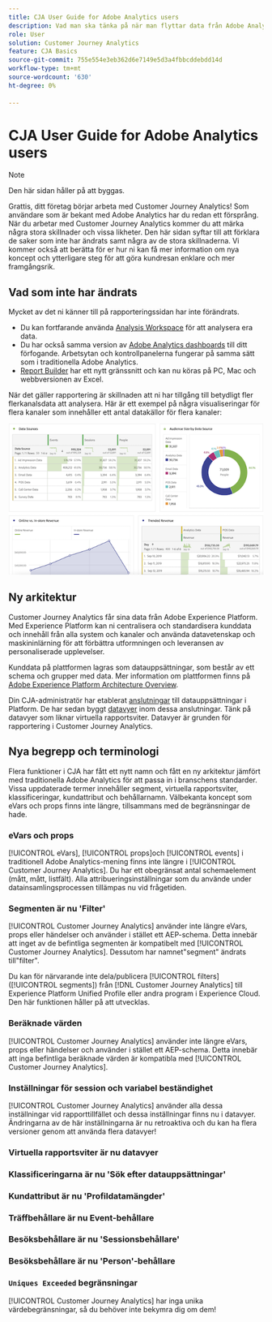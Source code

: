 ```yaml
---
title: CJA User Guide for Adobe Analytics users
description: Vad man ska tänka på när man flyttar data från Adobe Analytics till Customer Journey Analytics
role: User
solution: Customer Journey Analytics
feature: CJA Basics
source-git-commit: 755e554e3eb362d6e7149e5d3a4fbbcddebdd14d
workflow-type: tm+mt
source-wordcount: '630'
ht-degree: 0%

---
```



# CJA User Guide for Adobe Analytics users

>[!NOTE]
>
>Den här sidan håller på att byggas.

Grattis, ditt företag börjar arbeta med Customer Journey Analytics! Som användare som är bekant med Adobe Analytics har du redan ett försprång. När du arbetar med Customer Journey Analytics kommer du att märka några stora skillnader och vissa likheter. Den här sidan syftar till att förklara de saker som inte har ändrats samt några av de stora skillnaderna. Vi kommer också att berätta för er hur ni kan få mer information om nya koncept och ytterligare steg för att göra kundresan enklare och mer framgångsrik.

## Vad som inte har ändrats

Mycket av det ni känner till på rapporteringssidan har inte förändrats.

* Du kan fortfarande använda [Analysis Workspace](/help/analysis-workspace/home.md) för att analysera era data.
* Du har också samma version av [Adobe Analytics dashboards](/help/mobile-app/home.md) till ditt förfogande. Arbetsytan och kontrollpanelerna fungerar på samma sätt som i traditionella Adobe Analytics.
* [Report Builder](/help/report-builder/report-buider-overview.md) har ett nytt gränssnitt och kan nu köras på PC, Mac och webbversionen av Excel.

När det gäller rapportering är skillnaden att ni har tillgång till betydligt fler flerkanalsdata att analysera. Här är ett exempel på några visualiseringar för flera kanaler som innehåller ett antal datakällor för flera kanaler:

![visualiseringar med flera kanaler](assets/cross-channel.png)

## Ny arkitektur

Customer Journey Analytics får sina data från Adobe Experience Platform. Med Experience Platform kan ni centralisera och standardisera kunddata och innehåll från alla system och kanaler och använda datavetenskap och maskininlärning för att förbättra utformningen och leveransen av personaliserade upplevelser.

Kunddata på plattformen lagras som datauppsättningar, som består av ett schema och grupper med data. Mer information om plattformen finns på [Adobe Experience Platform Architecture Overview](https://experienceleague.adobe.com/docs/platform-learn/tutorials/intro-to-platform/basic-architecture.html?lang=en).

Din CJA-administratör har etablerat [anslutningar](/help/connections/create-connection.md) till datauppsättningar i Platform. De har sedan byggt [datavyer](/help/data-views/data-views.md) inom dessa anslutningar. Tänk på datavyer som liknar virtuella rapportsviter. Datavyer är grunden för rapportering i Customer Journey Analytics.

## Nya begrepp och terminologi

Flera funktioner i CJA har fått ett nytt namn och fått en ny arkitektur jämfört med traditionella Adobe Analytics för att passa in i branschens standarder. Vissa uppdaterade termer innehåller segment, virtuella rapportsviter, klassificeringar, kundattribut och behållarnamn. Välbekanta koncept som eVars och props finns inte längre, tillsammans med de begränsningar de hade.

### eVars och props

[!UICONTROL eVars], [!UICONTROL props]och [!UICONTROL events] i traditionell Adobe Analytics-mening finns inte längre i [!UICONTROL Customer Journey Analytics]. Du har ett obegränsat antal schemaelement (mått, mått, listfält). Alla attribueringsinställningar som du använde under datainsamlingsprocessen tillämpas nu vid frågetiden.

### Segmenten är nu &#39;Filter&#39;

[!UICONTROL Customer Journey Analytics] använder inte längre eVars, props eller händelser och använder i stället ett AEP-schema. Detta innebär att inget av de befintliga segmenten är kompatibelt med [!UICONTROL Customer Journey Analytics]. Dessutom har namnet&quot;segment&quot; ändrats till&quot;filter&quot;.

Du kan för närvarande inte dela/publicera [!UICONTROL filters] ([!UICONTROL segments]) från [!DNL Customer Journey Analytics] till Experience Platform Unified Profile eller andra program i Experience Cloud. Den här funktionen håller på att utvecklas.

### Beräknade värden

[!UICONTROL Customer Journey Analytics] använder inte längre eVars, props eller händelser och använder i stället ett AEP-schema. Detta innebär att inga befintliga beräknade värden är kompatibla med [!UICONTROL Customer Journey Analytics].

### Inställningar för session och variabel beständighet

[!UICONTROL Customer Journey Analytics] använder alla dessa inställningar vid rapporttillfället och dessa inställningar finns nu i datavyer. Ändringarna av de här inställningarna är nu retroaktiva och du kan ha flera versioner genom att använda flera datavyer!

### Virtuella rapportsviter är nu datavyer



### Klassificeringarna är nu &#39;Sök efter datauppsättningar&#39;

### Kundattribut är nu &#39;Profildatamängder&#39;


### Träffbehållare är nu Event-behållare

### Besöksbehållare är nu &#39;Sessionsbehållare&#39;

### Besöksbehållare är nu &#39;Person&#39;-behållare

### `Uniques Exceeded` begränsningar

[!UICONTROL Customer Journey Analytics] har inga unika värdebegränsningar, så du behöver inte bekymra dig om dem!
